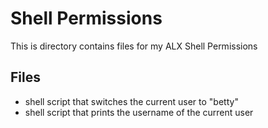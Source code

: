 # Shell Permissions

This is directory contains files for my ALX Shell Permissions

## Files

* shell script that switches the current user to "betty"
* shell script that prints the username of the current user
